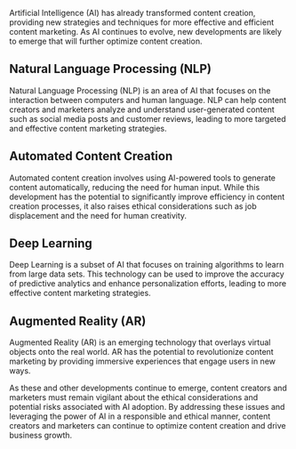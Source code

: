 

Artificial Intelligence (AI) has already transformed content creation, providing new strategies and techniques for more effective and efficient content marketing. As AI continues to evolve, new developments are likely to emerge that will further optimize content creation.

Natural Language Processing (NLP)
---------------------------------

Natural Language Processing (NLP) is an area of AI that focuses on the interaction between computers and human language. NLP can help content creators and marketers analyze and understand user-generated content such as social media posts and customer reviews, leading to more targeted and effective content marketing strategies.

Automated Content Creation
--------------------------

Automated content creation involves using AI-powered tools to generate content automatically, reducing the need for human input. While this development has the potential to significantly improve efficiency in content creation processes, it also raises ethical considerations such as job displacement and the need for human creativity.

Deep Learning
-------------

Deep Learning is a subset of AI that focuses on training algorithms to learn from large data sets. This technology can be used to improve the accuracy of predictive analytics and enhance personalization efforts, leading to more effective content marketing strategies.

Augmented Reality (AR)
----------------------

Augmented Reality (AR) is an emerging technology that overlays virtual objects onto the real world. AR has the potential to revolutionize content marketing by providing immersive experiences that engage users in new ways.

As these and other developments continue to emerge, content creators and marketers must remain vigilant about the ethical considerations and potential risks associated with AI adoption. By addressing these issues and leveraging the power of AI in a responsible and ethical manner, content creators and marketers can continue to optimize content creation and drive business growth.

